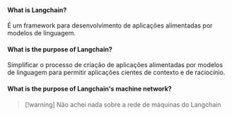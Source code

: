 
#### What is Langchain?

É um framework para desenvolvimento de aplicações alimentadas por modelos de linguagem.
#### What is the purpose of Langchain?

Simplificar o processo de criação de aplicações alimentadas por modelos de linguagem para permitir aplicações cientes de contexto e de raciocínio.
#### What is the purpose of Langchain's machine network?

> [!warning] Não achei nada sobre a rede de máquinas do Langchain